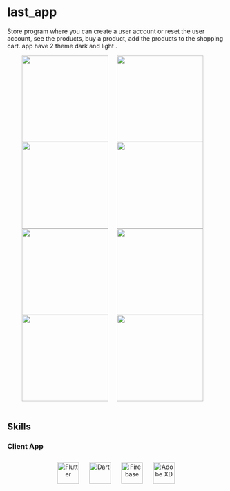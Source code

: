 # last_app
Store program
where you can create a user account or reset the user account, 
see the products, buy a product, add the products to the shopping cart.
app have 2 theme dark and light .




<div align="center">
<img src="https://user-images.githubusercontent.com/92585486/217546417-52a3c2bc-c0eb-4e36-862b-d88cb6462d45.png"align="center" width="200" />
  &nbsp;&nbsp;&nbsp;
<img src="https://user-images.githubusercontent.com/92585486/217546439-def71321-a113-4f73-9b10-d10a12206216.png"align="center" width="200" />
  &nbsp;&nbsp;&nbsp;
<img src="https://user-images.githubusercontent.com/92585486/217546443-703a1234-9cc9-4a73-ae7e-d1bb8fb6c8d8.png"align="center" width="200" />
  &nbsp;&nbsp;&nbsp;
<img src="https://user-images.githubusercontent.com/92585486/217546453-90cef283-b876-4548-931f-db8b2092b034.png"align="center" width="200" />
  &nbsp;&nbsp;&nbsp;
  
<img src="https://user-images.githubusercontent.com/92585486/217546455-35f657cf-fd7e-4054-9264-2548789d33c0.png" align="center" height="" width="200" />
  &nbsp;&nbsp;&nbsp;
<img src="https://user-images.githubusercontent.com/92585486/217546514-8905ce4a-e053-44c4-877a-3dc819df1bc1.png" align="center" height="" width="200" />
  &nbsp;&nbsp;&nbsp;
<img src="https://user-images.githubusercontent.com/92585486/217546494-48259d0b-2bf4-4807-addb-a06c1ce8ad2c.png" align="center" height="" width="200" />
  &nbsp;&nbsp;&nbsp;
<img src="https://user-images.githubusercontent.com/92585486/217546498-87a22cd4-1408-4eeb-ba1e-08a5e621ad0b.png" align="center" height="" width="200" />
    &nbsp;&nbsp;&nbsp;


</div>  
  

<br/>  


## Skills





### Client App  
<div align="center" width="33%">  
<img style="margin: 10px" src="https://profilinator.rishav.dev/skills-assets/flutterio-icon.svg" alt="Flutter" height="50" />  
<img style="margin: 10px" src="https://profilinator.rishav.dev/skills-assets/dartlang-icon.svg" alt="Dart" height="50" />  
<img style="margin: 10px" src="https://profilinator.rishav.dev/skills-assets/firebase.png" alt="Firebase" height="50" />  
<img style="margin: 10px" src="https://profilinator.rishav.dev/skills-assets/adobexd.png" alt="Adobe XD" height="50" />  
</div>






<br/>
